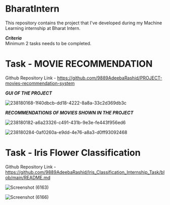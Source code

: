 # BharatIntern
This repository contains the project that I've developed during my Machine Learning internship at Bharat Intern.   
   
   ***Criteria***   
   Minimum 2 tasks needs to be completed.   
   
# Task - MOVIE RECOMMENDATION   

Github Repository Link - https://github.com/9889AdeebaRashid/PROJECT-movies-recommendation-system

***GUI OF THE PROJECT***

![238180168-1f40dbcb-dd18-4222-8a8a-33c2d369db3c](https://github.com/9889AdeebaRashid/BharatIntern/assets/80636537/dd1709bf-0ea2-4646-bb66-ab90fd3ce6c9)

***RECOMMENDATIONS OF MOVIES SHOWN IN THE PROJECT***

![238180182-a6a23326-c491-431b-9e3e-fe443f956ed6](https://github.com/9889AdeebaRashid/BharatIntern/assets/80636537/7dbec28c-1dd7-46a0-8d31-46135cf08b63)

![238180284-0af0260a-e9dd-4e76-a8a3-d0ff93092468](https://github.com/9889AdeebaRashid/BharatIntern/assets/80636537/ca08f3bf-e20f-418c-8b07-19e8805a5f56)

   
      
# Task - Iris Flower Classification   

Github Repository Link - https://github.com/9889AdeebaRashid/Iris_Classification_Internship_Task/blob/main/README.md


![Screenshot (6163)](https://github.com/9889AdeebaRashid/BharatIntern/assets/80636537/892e013d-d49d-400e-bf08-84063a818012)

![Screenshot (6166)](https://github.com/9889AdeebaRashid/BharatIntern/assets/80636537/92a6fe4f-6567-4167-97b5-e09bb5e98eb1)






